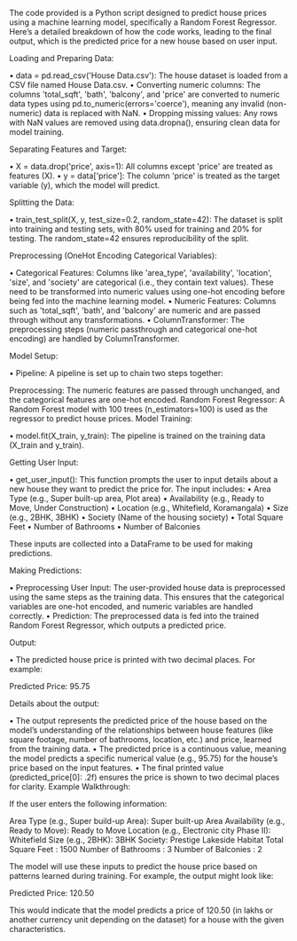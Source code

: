 The code provided is a Python script designed to predict house prices using a machine learning model, specifically a Random Forest Regressor. Here’s a detailed breakdown of how the code works, leading to the final output, which is the predicted price for a new house based on user input.

Loading and Preparing Data:

• data = pd.read_csv('House Data.csv'): The house dataset is loaded from a CSV file named House Data.csv. • Converting numeric columns: The columns 'total_sqft', 'bath', 'balcony', and 'price' are converted to numeric data types using pd.to_numeric(errors='coerce'), meaning any invalid (non-numeric) data is replaced with NaN. • Dropping missing values: Any rows with NaN values are removed using data.dropna(), ensuring clean data for model training.

Separating Features and Target:

• X = data.drop('price', axis=1): All columns except 'price' are treated as features (X). • y = data['price']: The column 'price' is treated as the target variable (y), which the model will predict.

Splitting the Data:

• train_test_split(X, y, test_size=0.2, random_state=42): The dataset is split into training and testing sets, with 80% used for training and 20% for testing. The random_state=42 ensures reproducibility of the split.

Preprocessing (OneHot Encoding Categorical Variables):

• Categorical Features: Columns like 'area_type', 'availability', 'location', 'size', and 'society' are categorical (i.e., they contain text values). These need to be transformed into numeric values using one-hot encoding before being fed into the machine learning model. • Numeric Features: Columns such as 'total_sqft', 'bath', and 'balcony' are numeric and are passed through without any transformations. • ColumnTransformer: The preprocessing steps (numeric passthrough and categorical one-hot encoding) are handled by ColumnTransformer.

Model Setup:

• Pipeline: A pipeline is set up to chain two steps together:

Preprocessing: The numeric features are passed through unchanged, and the categorical features are one-hot encoded. Random Forest Regressor: A Random Forest model with 100 trees (n_estimators=100) is used as the regressor to predict house prices. Model Training:

• model.fit(X_train, y_train): The pipeline is trained on the training data (X_train and y_train).

Getting User Input:

• get_user_input(): This function prompts the user to input details about a new house they want to predict the price for. The input includes: • Area Type (e.g., Super built-up area, Plot area) • Availability (e.g., Ready to Move, Under Construction) • Location (e.g., Whitefield, Koramangala) • Size (e.g., 2BHK, 3BHK) • Society (Name of the housing society) • Total Square Feet • Number of Bathrooms • Number of Balconies

These inputs are collected into a DataFrame to be used for making predictions.

Making Predictions:

• Preprocessing User Input: The user-provided house data is preprocessed using the same steps as the training data. This ensures that the categorical variables are one-hot encoded, and numeric variables are handled correctly. • Prediction: The preprocessed data is fed into the trained Random Forest Regressor, which outputs a predicted price.

Output:

• The predicted house price is printed with two decimal places. For example:

Predicted Price: 95.75

Details about the output:

• The output represents the predicted price of the house based on the model’s understanding of the relationships between house features (like square footage, number of bathrooms, location, etc.) and price, learned from the training data. • The predicted price is a continuous value, meaning the model predicts a specific numerical value (e.g., 95.75) for the house’s price based on the input features. • The final printed value (predicted_price[0]: .2f) ensures the price is shown to two decimal places for clarity. Example Walkthrough:

If the user enters the following information:

Area Type (e.g., Super build-up Area): Super built-up Area Availability (e.g., Ready to Move): Ready to Move Location (e.g., Electronic city Phase II): Whitefield Size (e.g., 2BHK): 3BHK Society: Prestige Lakeside Habitat Total Square Feet : 1500 Number of Bathrooms : 3 Number of Balconies : 2

The model will use these inputs to predict the house price based on patterns learned during training. For example, the output might look like:

Predicted Price: 120.50

This would indicate that the model predicts a price of 120.50 (in lakhs or another currency unit depending on the dataset) for a house with the given characteristics.


